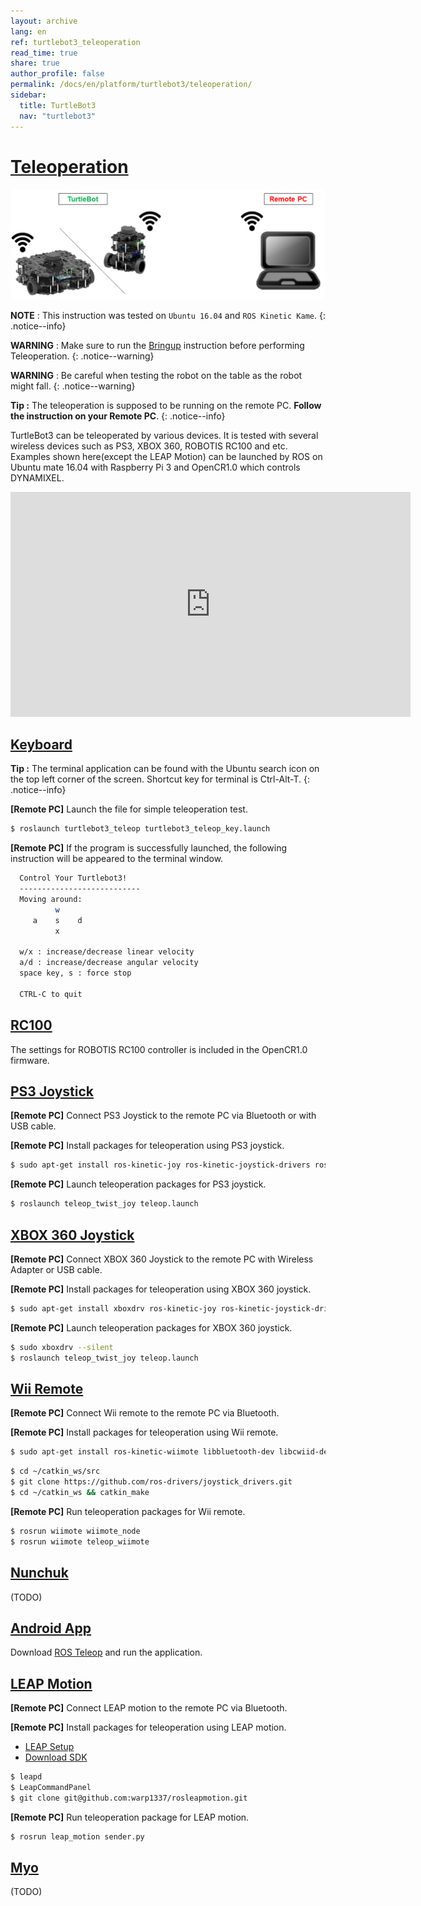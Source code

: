 ```yaml
---
layout: archive
lang: en
ref: turtlebot3_teleoperation
read_time: true
share: true
author_profile: false
permalink: /docs/en/platform/turtlebot3/teleoperation/
sidebar:
  title: TurtleBot3
  nav: "turtlebot3"
---
```


<div style="counter-reset: h1 9"></div>

# [Teleoperation](#teleoperation)

![](/assets/images/platform/turtlebot3/software/remote_pc_and_turtlebot.png)

**NOTE** : This instruction was tested on `Ubuntu 16.04` and `ROS Kinetic Kame`.
{: .notice--info}

**WARNING** : Make sure to run the [Bringup](#bringup) instruction before performing Teleoperation.
{: .notice--warning}

**WARNING** : Be careful when testing the robot on the table as the robot might fall.
{: .notice--warning}

**Tip :** The teleoperation is supposed to be running on the remote PC. **Follow the instruction on your Remote PC**.
{: .notice--info}

TurtleBot3 can be teleoperated by various devices. It is tested with several wireless devices such as PS3, XBOX 360, ROBOTIS RC100 and etc. Examples shown here(except the LEAP Motion) can be launched by ROS on Ubuntu mate 16.04 with Raspberry Pi 3 and OpenCR1.0 which controls DYNAMIXEL.

<iframe width="640" height="360" src="https://www.youtube.com/embed/Z4s18hlazb4" frameborder="0" allowfullscreen></iframe>

## [Keyboard](#keyboard)

**Tip :** The terminal application can be found with the Ubuntu search icon on the top left corner of the screen. Shortcut key for terminal is Ctrl-Alt-T.
{: .notice--info}

**[Remote PC]** Launch the file for simple teleoperation test.

``` bash
$ roslaunch turtlebot3_teleop turtlebot3_teleop_key.launch
```

**[Remote PC]** If the program is successfully launched, the following instruction will be appeared to the terminal window.

``` bash
  Control Your Turtlebot3!
  ---------------------------
  Moving around:
          w
     a    s    d
          x

  w/x : increase/decrease linear velocity
  a/d : increase/decrease angular velocity
  space key, s : force stop

  CTRL-C to quit
```

## [RC100](#rc100)

The settings for ROBOTIS RC100 controller is included in the OpenCR1.0 firmware.

## [PS3 Joystick](#ps3-joystick)

**[Remote PC]** Connect PS3 Joystick to the remote PC via Bluetooth or with USB cable.

**[Remote PC]** Install packages for teleoperation using PS3 joystick.

``` bash
$ sudo apt-get install ros-kinetic-joy ros-kinetic-joystick-drivers ros-kinetic-teleop-twist-joy
```

**[Remote PC]** Launch teleoperation packages for PS3 joystick.

``` bash
$ roslaunch teleop_twist_joy teleop.launch
```

## [XBOX 360 Joystick](#xbox-360-joystick)

**[Remote PC]** Connect XBOX 360 Joystick to the remote PC with Wireless Adapter or USB cable.

**[Remote PC]** Install packages for teleoperation using XBOX 360 joystick.

``` bash
$ sudo apt-get install xboxdrv ros-kinetic-joy ros-kinetic-joystick-drivers ros-kinetic-teleop-twist-joy
```

**[Remote PC]** Launch teleoperation packages for XBOX 360 joystick.

``` bash
$ sudo xboxdrv --silent
$ roslaunch teleop_twist_joy teleop.launch
```

## [Wii Remote](#wii-remote)

**[Remote PC]** Connect Wii remote to the remote PC via Bluetooth.

**[Remote PC]** Install packages for teleoperation using Wii remote.

``` bash
$ sudo apt-get install ros-kinetic-wiimote libbluetooth-dev libcwiid-dev
```

``` bash
$ cd ~/catkin_ws/src
$ git clone https://github.com/ros-drivers/joystick_drivers.git  
$ cd ~/catkin_ws && catkin_make
```

**[Remote PC]** Run teleoperation packages for Wii remote.

``` bash
$ rosrun wiimote wiimote_node
$ rosrun wiimote teleop_wiimote
```

## [Nunchuk](#nunchuk)

(TODO)

## [Android App](#android-app)

Download [ROS Teleop][ros-teleop] and run the application.


## [LEAP Motion](#leap-motion)

**[Remote PC]** Connect LEAP motion to the remote PC via Bluetooth.

**[Remote PC]** Install packages for teleoperation using LEAP motion.

- [LEAP Setup](https://www.leapmotion.com/setup)
- [Download SDK](https://developer.leapmotion.com/downloads/sdk-preview)

``` bash
$ leapd
$ LeapCommandPanel
$ git clone git@github.com:warp1337/rosleapmotion.git
```

**[Remote PC]** Run teleoperation package for LEAP motion.

``` bash
$ rosrun leap_motion sender.py
```

## [Myo](#myo)

(TODO)

[ros-teleop]: https://play.google.com/store/apps/details?id=com.github.rosjava.android_apps.teleop.indigo
